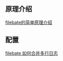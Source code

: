 ## 原理介绍
[filebate的简单原理介绍](https://www.jianshu.com/p/62fbde3f0a11)  

## 配置
[filebate 如何合并多行日志](https://my.oschina.net/openplus/blog/1589846)  

